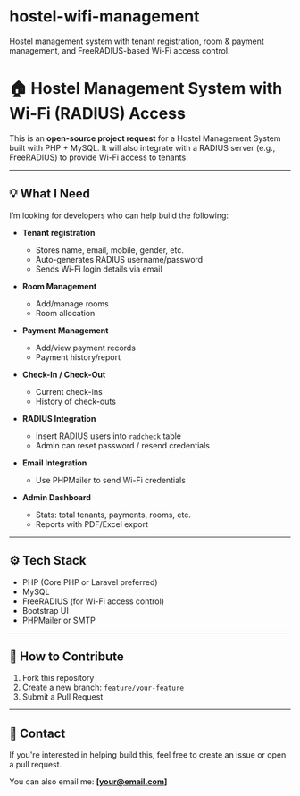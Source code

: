# hostel-wifi-management
Hostel management system with tenant registration, room &amp; payment management, and FreeRADIUS-based Wi-Fi access control.
# 🏠 Hostel Management System with Wi-Fi (RADIUS) Access

This is an **open-source project request** for a Hostel Management System built with PHP + MySQL. It will also integrate with a RADIUS server (e.g., FreeRADIUS) to provide Wi-Fi access to tenants.

---

## 💡 What I Need

I’m looking for developers who can help build the following:

- **Tenant registration**
  - Stores name, email, mobile, gender, etc.
  - Auto-generates RADIUS username/password
  - Sends Wi-Fi login details via email

- **Room Management**
  - Add/manage rooms
  - Room allocation

- **Payment Management**
  - Add/view payment records
  - Payment history/report

- **Check-In / Check-Out**
  - Current check-ins
  - History of check-outs

- **RADIUS Integration**
  - Insert RADIUS users into `radcheck` table
  - Admin can reset password / resend credentials

- **Email Integration**
  - Use PHPMailer to send Wi-Fi credentials

- **Admin Dashboard**
  - Stats: total tenants, payments, rooms, etc.
  - Reports with PDF/Excel export

---

## ⚙️ Tech Stack

- PHP (Core PHP or Laravel preferred)
- MySQL
- FreeRADIUS (for Wi-Fi access control)
- Bootstrap UI
- PHPMailer or SMTP

---

## 🤝 How to Contribute

1. Fork this repository
2. Create a new branch: `feature/your-feature`
3. Submit a Pull Request

---

## 📧 Contact

If you're interested in helping build this, feel free to create an issue or open a pull request.

You can also email me: **[your@email.com]**
